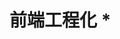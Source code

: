 # 前端工程化 \*

<script setup>
import IndexLinks from '/~/IndexLink/indexLinks.vue'
import { getSidebar } from '../../.vitepress/configs/sidebar.ts'

const DATA = getSidebar('/Buildtools/')
</script>
<style src="/~/MNavLink/index.scss"></style>

<IndexLinks :list="DATA"/>
